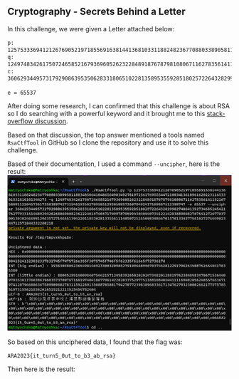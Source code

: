 ## Cryptography - Secrets Behind a Letter

In this challenge, we were given a Letter attached below:
```
p: 12575333694121267690521971855691638144136810331188248236770880338905811883485064104865649834927819725617695554472100341361896162022311653301532810101344273 
q: 12497483426175072465852167936960526232284891876787981080671162783561411521675809112204573617358389742732546293502709585129205885726078492417109867512398747 
c: 36062934495731792908639535062833180651022813589535592851802572264328299027406413927346852454217627793315144892942026886980823622240157405717499787959943040540734122142838898482767541272677837091303824669912963572714656139422011853028133556111405072526509839846701570133437746102727644982344712571844332280218

e = 65537
```
After doing some research, I can confirmed that this challenge is about RSA so I do searching with a powerful keyword and it brought me to this [stack-overflow discussion](https://stackoverflow.com/questions/49878381/rsa-decryption-using-only-n-e-and-c). <br />

Based on that discussion, the top answer mentioned a tools named `RsaCtfTool` in GitHub so I clone the repository and use it to solve this challenge. <br />

Based of their documentation, I used a command `--uncipher`, here is the result: <br />
![result](assets/crypto-secret.png)

So based on this unciphered data, I found that the flag was:
```
ARA2023{it_turn5_0ut_to_b3_ab_rsa}
```
Then here is the result: <br />
